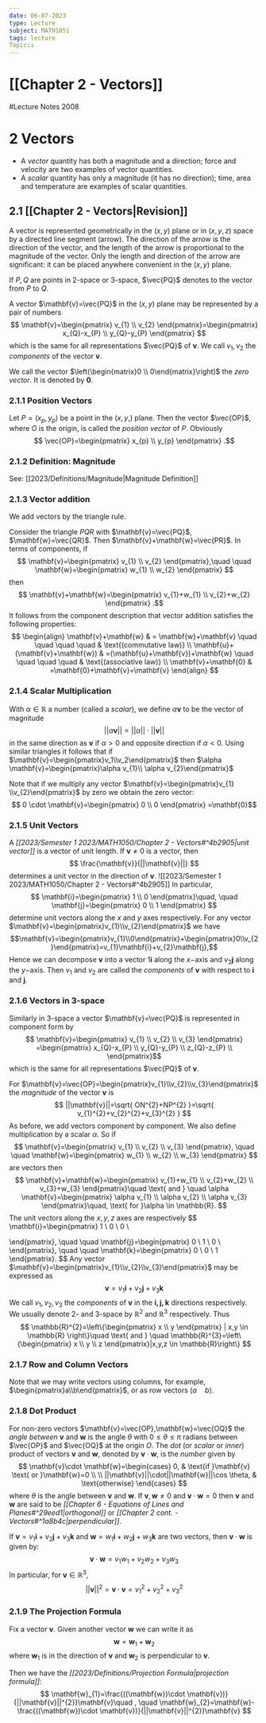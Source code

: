 ```yaml
---
date: 06-07-2023
type: Lecture
subject: MATH1051
tags: lecture
Topic:: 
---
```

# [[Chapter 2 - Vectors]]
#Lecture Notes 2008

# 2 Vectors

- A *vector* quantity has both a magnitude and a direction; force and velocity are two examples of vector quantities.
- A *scalar* quantity has only a magnitude (it has no direction); time, area and temperature are examples of scalar quantities.

## 2.1 [[Chapter 2 - Vectors|Revision]]

A vector is represented geometrically in the ($x,y$) plane or in ($x,y,z$) space by a directed line segment (arrow). The direction of the arrow is the direction of the vector, and the length of the arrow is proportional to the magnitude of the vector. Only the length and direction of the arrow are significant: it can be placed anywhere convenient in the ($x,y$) plane.

If $P,Q$ are points in 2-space or 3-space, $\vec{PQ}$ denotes to the vector from $P$ to $Q$.

A vector $\mathbf{v}=\vec{PQ}$ in the ($x,y$) plane may be represented by a pair of numbers
$$
\mathbf{v}=\begin{pmatrix}
v_{1} \\
v_{2}
\end{pmatrix}=\begin{pmatrix}
x_{Q}-x_{P} \\
y_{Q}-y_{P}
\end{pmatrix}
$$
which is the same for all representations $\vec{PQ}$ of $\mathbf{v}$. We call $v_{1},v_{2}$ the *components* of the vector $\mathbf{v}$.

We call the vector $\left(\begin{matrix}0 \\ 0\end{matrix}\right)$ the *zero vector*. It is denoted by $\mathbf{0}$.

### 2.1.1 Position Vectors
Let $P=(x_{p},y_{p})$ be a point in the $(x,y,)$ plane. Then the vector $\vec{OP}$, where $O$ is the origin, is called the *position vector* of $P$. Obviously
$$
\vec{OP}=\begin{pmatrix}
x_{p} \\
y_{p}
\end{pmatrix}
.$$
### 2.1.2 Definition: Magnitude

See: [[2023/Definitions/Magnitude|Magnitude Definition]]

### 2.1.3 Vector addition

We add vectors by the triangle rule.

Consider the triangle $PQR$ with $\mathbf{v}=\vec{PQ}$, $\mathbf{w}=\vec{QR}$. Then $\mathbf{v}+\mathbf{w}=\vec{PR}$. In terms of components, if
$$
\mathbf{v}=\begin{pmatrix}
v_{1} \\
v_{2}
\end{pmatrix},\quad \quad \mathbf{w}=\begin{pmatrix}
w_{1} \\
w_{2}
\end{pmatrix}
$$
then
$$
\mathbf{v}+\mathbf{w}=\begin{pmatrix}
v_{1}+w_{1} \\
v_{2}+w_{2}
\end{pmatrix}
.$$
It follows from the component description that vector addition satisfies the following properties:
$$
\begin{align}
\mathbf{v}+\mathbf{w} & = \mathbf{w}+\mathbf{v} \quad \quad \quad \quad  & \text{(commutative law)} \\
\mathbf{u}+(\mathbf{v}+\mathbf{w}) & =(\mathbf{u}+\mathbf{v})+\mathbf{w} \quad \quad \quad \quad  & \text{(associative law)} \\
\mathbf{v}+\mathbf{0} & =\mathbf{0}+\mathbf{v}=\mathbf{v}
\end{align}
$$

### 2.1.4 Scalar Multiplication

With $\alpha \in \mathbb{R}$ a number (called a *scalar*), we define $\alpha \mathbf{v}$ to be the vector of magnitude
$$
||\alpha \mathbf{v}||=||\alpha||\cdot||\mathbf{v}||
$$
in the same direction as $\mathbf{v}$ if $\alpha>0$ and opposite direction if $\alpha<0$.
Using similar triangles it follows that if $\mathbf{v}=\begin{pmatrix}v_1\\v_2\end{pmatrix}$ then $\alpha \mathbf{v}=\begin{pmatrix}\alpha v_{1}\\ \alpha v_{2}\end{pmatrix}$

Note that if we multiply any vector $\mathbf{v}=\begin{pmatrix}v_{1} \\v_{2}\end{pmatrix}$ by zero we obtain the zero vector:
$$
0 \cdot \mathbf{v}=\begin{pmatrix}
0 \\
0
\end{pmatrix}
=\mathbf{0}$$
### 2.1.5 Unit Vectors

A *[[2023/Semester 1 2023/MATH1050/Chapter 2 - Vectors#^4b2905|unit vector]]* is a vector of unit length. If $\mathbf{v}\neq 0$ is a vector, then
$$
\frac{\mathbf{v}}{||\mathbf{v}||}
$$
determines a unit vector in the direction of $\mathbf{v}$.
![[2023/Semester 1 2023/MATH1050/Chapter 2 - Vectors#^4b2905]]
In particular,
$$
\mathbf{i}=\begin{pmatrix}
1 \\
0 
\end{pmatrix}\quad, \quad \mathbf{j}=\begin{pmatrix}
0 \\
1
\end{pmatrix}
$$
determine unit vectors along the $x$ and $y$ axes respectively.
For any vector $\mathbf{v}=\begin{pmatrix}v_{1}\\v_{2}\end{pmatrix}$ we have
$$\mathbf{v}=\begin{pmatrix}v_{1}\\0\end{pmatrix}+\begin{pmatrix}0\\v_{2}\end{pmatrix}=v_{1}\mathbf{i}+v_{2}\mathbf{j},$$
Hence we can decompose $\mathbf{v}$ into a vector $1\mathbf{i}$ along the $x-$axis and $v_{2}\mathbf{j}$ along the $y-$axis. Then $v_{1}$ and $v_{2}$ are called the *components* of $\mathbf{v}$ with respect to $\mathbf{i}$ and $\mathbf{j}$.

### 2.1.6 Vectors in 3-space

Similarly in 3-space a vector $\mathbf{v}=\vec{PQ}$ is represented in component form by 
$$
\mathbf{v}=\begin{pmatrix}
v_{1} \\
v_{2} \\
v_{3}
\end{pmatrix}
=\begin{pmatrix}
x_{Q}-x_{P} \\
y_{Q}-y_{P} \\
z_{Q}-z_{P} \\
\end{pmatrix}$$
which is the same for all representations $\vec{PQ}$ of $\mathbf{v}$.

For $\mathbf{v}=\vec{OP}=\begin{pmatrix}v_{1}\\v_{2}\\v_{3}\end{pmatrix}$ the *magnitude* of the vector $\mathbf{v}$ is
$$
||\mathbf{v}||=\sqrt{ ON^{2}+NP^{2} }=\sqrt{ v_{1}^{2}+v_{2}^{2}+v_{3}^{2} }
$$
As before, we add vectors component by component. We also define multiplication by a scalar $\alpha$. So if 
$$
\mathbf{v}=\begin{pmatrix}
v_{1} \\
v_{2} \\
v_{3}
\end{pmatrix}, \quad \quad \mathbf{w}=\begin{pmatrix}
w_{1} \\
w_{2} \\
w_{3}
\end{pmatrix}
$$
are vectors then
$$
\mathbf{v}+\mathbf{w}=\begin{pmatrix}
v_{1}+w_{1} \\
v_{2}+w_{2} \\
v_{3}+w_{3}
\end{pmatrix}\quad \text{ and } \quad \alpha \mathbf{v}=\begin{pmatrix}
\alpha v_{1} \\
\alpha v_{2} \\
\alpha v_{3}
\end{pmatrix}\quad, \text{ for }\alpha \in \mathbb{R}.
$$
The unit vectors along the $x,y,z$ axes are respectively
$$
\mathbf{i}=\begin{pmatrix}
1 \\
0 \\
0 \\

\end{pmatrix}, \quad \quad \mathbf{j}=\begin{pmatrix}
0 \\
1 \\
0 \\
\end{pmatrix}, \quad \quad \mathbf{k}=\begin{pmatrix}
0 \\
0 \\
1
\end{pmatrix}.
$$
Any vector $\mathbf{v}=\begin{pmatrix}v_{1}\\v_{2}\\v_{3}\end{pmatrix}$ may be expressed as
$$
\mathbf{v}=v_{1}\mathbf{i}+v_{2}\mathbf{j}+v_{3}\mathbf{k}
$$
We call $v_{1},v_{2},v_{3}$ the *components* of $\mathbf{v}$ in the $\mathbf{i,j,k}$ directions respectively.
We usually denote 2- and 3-space by $\mathbb{R}^{2}$ and $\mathbb{R}^{3}$ respectively. Thus
$$
\mathbb{R}^{2}=\left\{\begin{pmatrix}
x \\
y
\end{pmatrix} | x,y \in \mathbb{R} \right\}\quad \text{ and } \quad \mathbb{R}^{3}=\left\{\begin{pmatrix}
x \\
y \\
z
\end{pmatrix}|x,y,z \in \mathbb{R}\right\}
$$
### 2.1.7 Row and Column Vectors

Note that we may write vectors using columns, for example, $\begin{pmatrix}a\\b\end{pmatrix}$, or as row vectors $(a\quad b)$.

### 2.1.8 Dot Product

For non-zero vectors $\mathbf{v}=\vec{OP},\mathbf{w}=\vec{OQ}$ the *angle between* $\mathbf{v}$ and $\mathbf{w}$ is the angle $\theta$ with $0\leq \theta \leq \pi$ radians between $\vec{OP}$ and $\vec{OQ}$ at the origin $O$.
The *dot* (or *scalar* or *inner*) product of vectors $\mathbf{v}$ and $\mathbf{w}$, denoted by $\mathbf{v}\cdot \mathbf{w}$, is the *number* given by
$$
\mathbf{v}\cdot \mathbf{w}=\begin{cases}
0, & \text{if }\mathbf{v} \text{ or }\mathbf{w}=0 \\ \\
||\mathbf{v}||\cdot||\mathbf{w}||\cos \theta,  & \text{otherwise}
\end{cases}
$$
where $\theta$ is the angle between $\mathbf{v}$ and $\mathbf{w}$.
If $\mathbf{v},\mathbf{w}\neq 0$ and $\mathbf{v}\cdot \mathbf{w}=0$ then $\mathbf{v}$ and $\mathbf{w}$ are said to be *[[Chapter 6 - Equations of Lines and Planes#^29eed1|orthogonal]]* or *[[Chapter 2 cont. - Vectors#^1a8b4c|perpendicular]]*.

If $\mathbf{v}=v_{1}\mathbf{i}+v_{2}\mathbf{j}+v_{3}\mathbf{k}$ and $\mathbf{w}=w_{1}\mathbf{i}+w_{2}\mathbf{j}+w_{3}\mathbf{k}$ are two vectors, then $\mathbf{v}\cdot \mathbf{w}$ is given by:
$$
\mathbf{v}\cdot \mathbf{w}=v_{1}w_{1}+v_{2}w_{2}+v_{3}w_{3}
$$
In particular, for $\mathbf{v}\in\mathbb{R}^{3}$,
$$
||\mathbf{v}||^{2}=\mathbf{v}\cdot \mathbf{v}=v_{1}^{2}+v_{2}^{2}+v_{3}^{2}
$$
### 2.1.9 The Projection Formula

Fix a vector $\mathbf{v}$. Given another vector $\mathbf{w}$ we can write it as
$$
\mathbf{w}=\mathbf{w}_{1}+\mathbf{w}_{2}
$$
where $\mathbf{w}_{1}$ is in the direction of $\mathbf{v}$ and $\mathbf{w}_{2}$ is perpendicular to $\mathbf{v}$.

Then we have the *[[2023/Definitions/Projection Formula|projection formula]]*:
$$
\mathbf{w}_{1}=\frac{((\mathbf{w})\cdot \mathbf{v})}{||\mathbf{v}||^{2}}\mathbf{v}\quad , \quad \mathbf{w}_{2}=\mathbf{w}-\frac{((\mathbf{w})\cdot \mathbf{v})}{||\mathbf{v}||^{2}}\mathbf{v}
$$
